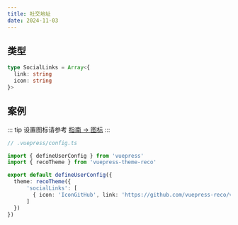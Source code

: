 ```yaml
---
title: 社交地址 
date: 2024-11-03
---
```


## 类型

```ts
type SocialLinks = Array<{
  link: string
  icon: string
}>
```

## 案例

::: tip
设置图标请参考 [指南 -> 图标](/docs/guide/icon.html)
:::

```ts
// .vuepress/config.ts

import { defineUserConfig } from 'vuepress'
import { recoTheme } from 'vuepress-theme-reco'

export default defineUserConfig({
  theme: recoTheme({
      'socialLinks': [
        { icon: 'IconGitHub', link: 'https://github.com/vuepress-reco/vuepress-theme-reco' }
      ]
  })
})
```
